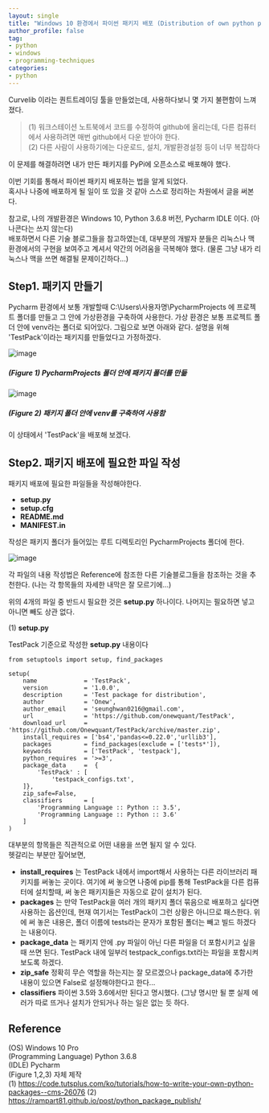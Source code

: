 ```yaml
---
layout: single
title: "Windows 10 환경에서 파이썬 패키지 배포 (Distribution of own python package in windows 10)"
author_profile: false
tag: 
- python
- windows
- programming-techniques
categories: 
- python
---
```


Curvelib 이라는 퀀트트레이딩 툴을 만들었는데, 사용하다보니 몇 가지 불편함이 느껴졌다. 

> (1) 워크스테이션 노트북에서 코드를 수정하여 github에 올리는데, 다른 컴퓨터에서 사용하려면 매번 github에서 다운 받아야 한다.    
> (2) 다른 사람이 사용하기에는 다운로드, 설치, 개발환경설정 등이 너무 복잡하다  
 
이 문제를 해결하려면 내가 만든 패키지를 PyPi에 오픈소스로 배포해야 했다.  
 
이번 기회를 통해서 파이썬 패키지 배포하는 법을 알게 되었다.  
혹시나 나중에 배포하게 될 일이 또 있을 것 같아 스스로 정리하는 차원에서 글을 써본다.  
 
참고로, 나의 개발환경은 Windows 10, Python 3.6.8 버전, Pycharm IDLE 이다. (아나콘다는 쓰지 않는다)  
배포하면서 다른 기술 블로그들을 참고하였는데, 대부분의 개발자 분들은 리눅스나 맥 환경에서의 구현을 보여주고 계셔서 약간의 어려움을 극복해야 했다.
(물론 그냥 내가 리눅스나 맥을 쓰면 해결될 문제이긴하다...)

 
## Step1. 패키지 만들기 ##    
 
Pycharm 환경에서 보통 개발할때 C:\Users\사용자명\PycharmProjects 에 프로젝트 폴더를 만들고 그 안에 가상환경을 구축하여 사용한다. 
가상 환경은 보통 프로젝트 폴더 안에 venv라는 폴더로 되어있다. 그림으로 보면 아래와 같다. 설명을 위해 'TestPack'이라는 패키지를 만들었다고 가정하겠다.

![image](https://user-images.githubusercontent.com/34860302/57270806-d40dfc80-70c7-11e9-86f5-86d4b123dc5a.png)  
 
##### (Figure 1) PycharmProjects 폴더 안에 패키지 폴더를 만듦 #####   
 
 
![image](https://user-images.githubusercontent.com/34860302/57270751-927d5180-70c7-11e9-8db2-65f8d0ad8e5d.png)  
 
##### (Figure 2) 패키지 폴더 안에 venv를 구축하여 사용함 #####   
 
 
이 상태에서 'TestPack'을 배포해 보겠다.
 
## Step2. 패키지 배포에 필요한 파일 작성 ##  
 
패키지 배포에 필요한 파일들을 작성해야한다.  
 
* __setup.py__  
* __setup.cfg__  
* __README.md__  
* __MANIFEST.in__  
 
작성은 패키지 폴더가 들어있는 루트 디렉토리인 PycharmProjects 폴더에 한다.  
 
![image](https://user-images.githubusercontent.com/34860302/57270860-facc3300-70c7-11e9-9f72-d400be634ac5.png)  
 
각 파일의 내용 작성법은 Reference에 참조한 다른 기술블로그들을 참조하는 것을 추천한다. (나는 각 항목들의 자세한 내막은 잘 모르기에...)  

위의 4개의 파일 중 반드시 필요한 것은 __setup.py__ 하나이다. 나머지는 필요하면 넣고 아니면 빼도 상관 없다.
 
(1) __setup.py__
 
TestPack 기준으로 작성한 __setup.py__ 내용이다

```
from setuptools import setup, find_packages

setup(
    name             = 'TestPack',
    version          = '1.0.0',
    description      = 'Test package for distribution',
    author           = 'Onew',
    author_email     = 'seunghwan0216@gmail.com',
    url              = 'https://github.com/onewquant/TestPack',
    download_url     = 'https://github.com/Onewquant/TestPack/archive/master.zip',
    install_requires = ['bs4','pandas<=0.22.0','urllib3'],
    packages         = find_packages(exclude = ['tests*']),
    keywords         = ['TestPack', 'testpack'],
    python_requires  = '>=3',
    package_data     =  {
        'TestPack' : [
            'testpack_configs.txt',
    ]},
    zip_safe=False,
    classifiers      = [
        'Programming Language :: Python :: 3.5',
        'Programming Language :: Python :: 3.6'
    ]
) 
```  
 
대부분의 항목들은 직관적으로 어떤 내용을 쓰면 될지 알 수 있다.  
헷갈리는 부분만 짚어보면,  
* __install_requires__ 는 TestPack 내에서 import해서 사용하는 다른 라이브러리 패키지를 써놓는 곳이다. 여기에 써 놓으면 나중에 pip를 통해 TestPack을 다른 컴퓨터에 설치할때, 써 놓은 패키지들은 자동으로 같이 설치가 된다.  
* __packages__ 는 만약 TestPack을 여러 개의 패키지 폴더 묶음으로 배포하고 싶다면 사용하는 옵션인데, 현재 여기서는 TestPack이 그런 상황은 아니므로 패스한다. 위에 써 놓은 내용은, 폴더 이름에 tests라는 문자가 포함된 폴더는 빼고 빌드 하겠다는 내용이다.  
* __package_data__ 는 패키지 안에 .py 파일이 아닌 다른 파일을 더 포함시키고 싶을때 쓰면 된다. TestPack 내에 일부러 testpack_configs.txt라는 파일을 포함시켜보도록 하겠다.
* __zip_safe__ 정확히 무슨 역할을 하는지는 잘 모르겠으나 package_data에 추가한 내용이 있으면 False로 설정해야한다고 한다...  
* __classifiers__ 파이썬 3.5와 3.6에서만 된다고 명시했다. (그냥 명시만 될 뿐 실제 에러가 따로 뜨거나 설치가 안되거나 하는 일은 없는 듯 하다.

## Reference ##    
(OS) Windows 10 Pro  
(Programming Language) Python 3.6.8   
(IDLE) Pycharm   
(Figure 1,2,3) 자체 제작   
(1) <https://code.tutsplus.com/ko/tutorials/how-to-write-your-own-python-packages--cms-26076>
(2) <https://rampart81.github.io/post/python_package_publish/>

  
